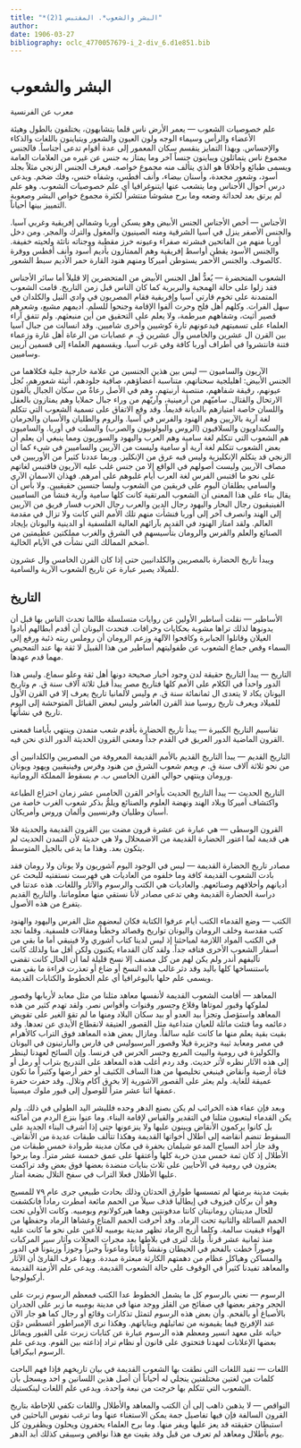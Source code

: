 ```yaml
---
title: "*البشر والشعوب*. المقتبس 1(2)"
author: 
date: 1906-03-27
bibliography: oclc_4770057679-i_2-div_6.d1e851.bib
---
```




#  البشر والشعوب 


 معرب عن الفرنسية 

 علم خصوصيات الشعوب — يعمر الأرض ناس قلما يتشابهون، يختلفون بالطول وهيئة الأعضاء والرأس وسيماء الوجه ولون العيون والشعور ويتباينون باللغات والذكاء والإحساس. وبهذا التمايز ينقسم سكان المعمور إلى عدة أقوام تدعى أجناساً. فالجنس مجموع ناس يتماثلون ويباينون جنساً آخر وما يمتاز به جنس عن غيره من العلامات العامة ويسمى طبائع وأخلاقاً هو الذي يتألف منه مجموع خواصه. فيعرف الجنس الزنجي مثلاً بجلد أسود، وشعور مجعدة، وأسنان بيضاء، وأنف أفطس، وشفاه خنس، وفك ضخم. ويدعى درس أحوال الأجناس وما يتشعب عنها ايتنوغرافيا أي علم خصوصيات الشعوب. وهو علم لم يرتق بعد لحداثة وضعه وما برح مشوشاً منتشراً لكثرة مجموع خواص البشر وصعوبة التمييز بينها أحياناً. 

 الأجناس — أخص الأجناس الجنس الأبيض وهو يسكن أوربا وشمالي إفريقية وغربي آسيا. والجنس الأصفر ينزل في آسيا الشرقية ومنه الصينيون والمغول والترك والمجر. ومن دخل أوربا منهم من الفاتحين فبشرته صفراء وعيونه خرز مقطبة ووجناته ناتئة ولحيته خفيفة. والجنس الأسود يقطن أواسط إفريقية وهم الممتازون بأديم أسود وأنف أفطس ووفرة كالصوف. والجنس الأحمر يستوطن أميركا ومنهم هنود القارة حمر الأديم سبط الشعور. 

 الشعوب المتحضرة — يُعدُّ أهل الجنس الأبيض من المتحضرين إلا قليلاً أما سائر الأجناس فقد زلوا على حالة الهمجية والبربرية كما كان الناس قبل زمن التاريخ. قامت الشعوب المتمدنة على تخوم قارتي آسيا وإفريقية فقام   المصريون في وادي النيل والكلدان في سهل الفرات. وكلهم أهل فلح وحرث ألفوا الإقامة وجنحوا للسلم. أديمهم مشبع، وشعرهم قصير أثيث، وشفاههم مبرطمة، ولا يعلم على التحقيق من أين منبعثهم. ولم تتفق آراء العلماء على تسميتهم فيدعونهم تارة كوشيين وأخرى شاميين. وقد انسالت من جبال آسيا بين القرن ال  عشرين  والخامس وال  عشرين  ق. م عصابات من الرعاة أهل غارة وزعماء فتنة فانتشروا في أطراف أوربا كافة وفي غرب آسيا. ويقسمهم العلماء إلى قسمين آريين وساميين. 
 
 الآريون والساميون — ليس بين هذين الجنسين من علامة خارجية جلية فكلاهما من الجنس الأبيض: اهليلجية سحناتهم، متناسبة أعضاؤهم، صافية جلودهم، أثيثة شعورهم، نُجل عيونهم، رقيقة شفاههم، منتصبة أرنبتهم، وهم في الأصل رعاةٌ من سكان الجبال يألفون الارتحال والقتال. ساميّهم من أرمينية، وآريّهم من وراء جبال حملايا وهم يمتازون بالعقل واللسان خاصة امتيازهم بالديانة قديماً. وقد وقع الاتفاق على تسمية الشعوب التي تتكلم لغة آرية بالآريين وهم الهنود والفرس في آسيا. والروم والطليان والأسبان والجرمان والسكنداويون والسلافيون (الروس والبولونيون والصرب) والسلت في أوربا. والساميون هم الشعوب التي تتكلم لغة سامية وهم العرب واليهود والسوريون ومما ينبغي أن يعلم أن بعض الشعوب تتكلم لغة آرية أو سامية وليست من الآريين والساميين في شيء كما أن الزنجي قد يتكلم الإنكليزية وليس فيه عرق من الإنكليز. وربما عددنا كثيراً من الأوربيين في مصاف الآريين وليست أصولهم في الواقع إلا من   جنس غلب عليه الآريون فاقتبس لغاتهم على نحو ما اقتبس الفرس لغة العرب أيام غلبوهم على أمرهم. فهذان الاسمان الآري والسامي يطلقان اليوم على فريقين من الشعوب وليسا جنسين حقيقيين. ولا بأس أن يقال بناء على هذا المعنى أن الشعوب المرتقية كانت كلها سامية وآرية فنشأ من الساميين الفينيقيون رجال البحار واليهود رجال الدين والعرب رجال الحرب فسار فريق من الآريين إلى الهند وانصرف آخر إلى أوربا فنشأت منهم تلك الأمم التي كانت ولا تزال في مقدمة العالم. ولقد امتاز الهنود في القديم بآرائهم العالية الفلسفية أو الدينية واليونان بإيجاد الصنائع والعلم والفرس والرومان بتأسيسهم في الشرق والغرب مملكتين عظيمتين من أضخم الممالك التي نشأت في الأيام الخالية. 

 ويبدأ تاريخ الحضارة بالمصريين والكلدانيين حتى إذا كان القرن الخامس وال  عشرون  للميلاد يصير عبارة عن تاريخ الشعوب الآرية والسامية. 
 

##  التاريخ 


 الأساطير — نقلت أساطير الأولين عن روايات متسلسلة طالما تحدث الناس بها قبل أن يدونوها لذلك تراها مشوبة بحكايات وخرافات. فتحدث اليونان أن أقدم أبطالهم أبادوا الغيلان وقاتلوا الجبابرة وكافحوا الآلهة وزعم الرومان أن روملس ربته ذئبة ورفع إلى السماء وقص جماع الشعوب عن طفوليتهم أساطير من هذا القبيل لا ثقة بها عند التمحيص مهما قدم عهدها. 

 التاريخ — يبدأ التاريخ حقيقة لدن وجود أخبار صحيحة دونها أهل ثقة وعلو سماع. وليس هذا الدور واحداً في الكلام على الأمم كلها فتاريخ مصر يبدأ قبل  ثلاثة آلاف  سنة ق. م وتاريخ اليونان يكاد لا يتعدى   ال  ثمانمائة  سنة ق. م وليس لألمانيا تاريخ يعرف إلا في القرن الأول للميلاد ويعرف تاريخ روسيا منذ القرن العاشر وليس لبعض القبائل المتوحشة إلى اليوم تاريخ في نشأتها. 

 تقاسيم التاريخ الكبيرة — يبدأ تاريخ الحضارة بأقدم شعب متمدن وينتهي بأيامنا فمعنى القرون الماضية الدور العريق في القدم جداً ومعنى القرون الحديثة الدور الذي نحن فيه. 

 التاريخ القديم — يبدأ التاريخ القديم بالأمم القديمة المعروفة من المصريين والكلدانيين أي من نحو  ثلاثة آلاف  سنة ق. م ويعم شعوب الشرق من هنود وفرس وفينيقيين ويهود ويونان ورومان وينتهي حوالي القرن الخامس ب. م بسقوط المملكة الرومانية. 

 التاريخ الحديث — يبدأ التاريخ الحديث بأواخر القرن الخامس  عشر  زمان اختراع الطباعة واكتشاف أميركا وبلاد الهند ونهضة العلوم والصنائع ويلمُّ بذكر شعوب الغرب خاصة من أسبان وطليان وفرنسيين وألمان وروس وأمريكان. 

 القرون الوسطى — هي عبارة عن  عشرة  قرون مضت بين القرون القديمة والحديثة فلا هي قديمة لما اعتور الحضارة القديمة من الاضمحلال ولا هي حديثة لأن التمدن الحديث لم يتكون بعد. وهذا ما يدعى بالجيل المتوسط. 

 مصادر تاريخ الحضارة القديمة — ليس في الوجود اليوم آشوريون ولا يونان ولا رومان فقد بادت الشعوب القديمة كافة وما خلفوه من العاديات هي فهرست نستفتيه للبحث عن أديانهم وأخلاقهم وصنائعهم. والعاديات هي الكتب والرسوم والآثار واللغات. هذه عدتنا في دراسة الحضارة   القديمة وهي تدعى مصادر لأنا نستقي منها معلوماتنا. والتاريخ القديم   يتفرع من هذه الأصول. 

 الكتب — وضع القدماء الكتب أيام عرفوا الكتابة فكان لبعضهم مثل الفرس واليهود والهنود كتب مقدسة وخلف الرومان واليونان تواريخ وقصائد وخطباً ومقالات فلسفية. وقلما نجد في الكتب المواد اللازمة لمباحثنا إذ ليس لدينا كتاب آشوري ولا فينيقي أما ما بقي من أسفار الشعوب الأخرى فتافه جداً. ولقد كان القدماء يكتبون ولكن أقل منا ولذلك كانت تآليفهم أندر ولم يكن لهم من كل مصنف إلا نسخ قليلة لما أن الحال كانت تقضي باستنساخها كلها باليد وقد دثر غالب هذه النسخ أو ضاع أو تعذرت قراءة ما بقي منه ويسمى علم حلها باليوغرافيا أي علم الخطوط والكتابات القديمة. 

 المعاهد — أقامت الشعوب القديمة لأنفسها معاهد مثلنا من مثل معابد لأربابها وقصور لملوكها وقبور لموتاها وقلاع وجسور وقنوات وأقواس نصر. ولقد تهدم كثير من هذه المعاهد واستؤصل وتجزأ بيد العدو أو بيد سكان البلاد ومنها ما لم تقوَ الغير على تقويض دعائمه وما فتئت ماثلة للعيان متداعية مثل القصور العتيقة لانقطاع الأيدي عن تعدها. وقد بقيت بقية يعلم منها ما كانت عليه سالفاً. ومازال بعض هذه المعاهد فوق التراب كالأهرام في مصر ومعابد ثيبة وجزيرة فيلا وقصور البرسبوليس في فارس والبارتينون في اليونان والكوليزة في رومية والبيت المربع وجسر الحرس في فرنسا. وإن السائح لعهدنا لينظر إلى هذه الآثار نظره لأثر حديث. وقد ردم أغلب هذه المعاهد على التدريج بتراب أو رمل أو فتاة أرضية وأنقاض فينبغي   تخليصها من هذا الساف الكثيف أو حفر أرضها وكثيراً ما تكون عميقة للغاية. ولم يعثر على القصور الآشورية إلا بخرق آكام وتلال. وقد حفرت حفرة عمقها  اثنا  عشر  متراً للوصول إلى قبور ملوك ميسينا. 

 وبعد فإن عفاء هذه الخرائب لم يكن بصنع الدهر وحده فللبشر اليد الطولى في ذلك. ولم يكن القدماء ليتعبون مثلنا في التقدير والقياس لإقامة البناء. وما عنوا بنزع الردم من أماكنه بل كانوا يركمون الأنقاض ويبنون عليها ولا ينزعونها حتى إذا أشرف البناء الجديد على السقوط تنضم أنقاضه إلى أطلال أخواتها القديمة وهكذا تتألف طبقات عديدة من الأنقاض. وقد جاز  أحد  السياح المدعو شيلمان بحفرة في مكان مدينة طروادة  خمس  طبقات من الأطلال إذ كان ثمة  خمس  مدن خربة كلها وأعتقها على عمق  خمسة  عشر  متراً. وما برحوا   يعثرون في رومية في الأحايين على  ثلاث  بنايات منضدة بعضها فوق بعض وقد تراكمت عليها الأطلال فعلا التراب في سفح التلال بضعة أمتار. 

 بقيت مدينة برمتها لم تمسسها طوارق الحدثان وذلك بحادث طبيعي جرى عام  ٧٩  للمسيح وهو أن بركان فيزوف في إيطاليا قذف سيلاً من الحمم مائعة أمطرت رماداً فانكشفت للحال مدينتان رومانيتان كانتا مدفونتين وهما هيركولانوم وبومبيه. وكانت الأولى تحت الحمم السائلة والثانية تحت الرماد. وقد أحرقت الحمم المتاع وغشاها الرماد وحفظها من الهواء فبقيت سالمة. وكلما أزيح الرماد تظهر مدينة بومبيه للأعين على نحو ما كانت عليه منذ  ثمانية  عشر  قرناً. وإنك لترى في بلاطها بعد مجرات العجلات وآثار سير المركبات وصوراً خطت بالفحم في الحيطان ونقشاً وأثاثاً وماعوناً وخبزاً   وجوزاً وزيتوناً في الدور والمساكن وهياكل عظام من دهمتهم الكارثة مبعثرة مبددة. وبهذا عرف القارئ أن الآثار والمعاهد تفيدنا كثيراً في الوقوف على حالة الشعوب القديمة. ويدعى علم الأزمنة القديمة أركيولوجيا. 

 الرسوم — نعني بالرسوم كل ما يشمل الخطوط عدا الكتب فمعظم الرسوم زبرت على الحجر وحفر بعضها في صفائح من القلز ووجد منها في مدينة بومبيه ما زبر على الجدران بالأصباغ أو بالفحم. وأن بعض هذه الرسوم لتمثل تذكارات وقائع أو رجال كما هو جار الآن عند الإفرنج فيما يقيمونه من تماثيلهم وبناياتهم. وهكذا نرى الإمبراطور أغسطس دوَّن حياته على معهد انسير ومعظم هذه الرسوم عبارة عن كتابات زبرت على القبور ويماثل بعضها الإعلانات لعهدنا فتحتوي على قانون أو نظام تراد إذاعته بين القوم. ويدعى علم الرسوم ابيكرافيا. 

 اللغات — تفيد اللغات التي نطقت بها الشعوب القديمة في بيان تاريخهم فإذا فهم الباحث كلمات من لغتين مختلفتين ينجلي له أحياناً أن أصل هذين اللسانين و  احد  ويسجل بأن الشعوب التي تتكلم بها خرجت من نبعة واحدة. ويدعى علم اللغات لينكستيك. 

 النواقص — لا يذهبن ذاهب إلى أن الكتب والمعاهد والأطلال واللغات تكفي للإحاطة بتاريخ القرون السالفة فإن فيها تفاصيل جمة يمكن الاستغناء عنها وما ترغب نفوس الباحثين في استبطان حقيقته قد يعز عليها ويفر منها. وما برح العلماء يحفرون ويحلون   ويظفرون كل يوم بأطلال ومعاهد لم تعرف من قبل وقد بقيت مع هذا نواقص وسيبقى كذلك أبد الدهر. 
